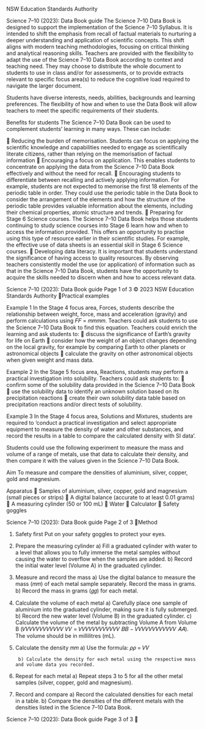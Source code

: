 NSW Education Standards Authority



Science 7–10 (2023): Data Book guide
The Science 7–10 Data Book is designed to support the implementation of the Science 7–10 Syllabus. It is
intended to shift the emphasis from recall of factual materials to nurturing a deeper understanding and
application of scientific concepts. This shift aligns with modern teaching methodologies, focusing on critical
thinking and analytical reasoning skills.
Teachers are provided with the flexibility to adapt the use of the Science 7–10 Data Book according to
context and teaching need. They may choose to distribute the whole document to students to use in class
and/or for assessments, or to provide extracts relevant to specific focus area(s) to reduce the cognitive load
required to navigate the larger document.

Students have diverse interests, needs, abilities, backgrounds and learning preferences. The flexibility of
how and when to use the Data Book will allow teachers to meet the specific requirements of their students.


Benefits for students
The Science 7–10 Data Book can be used to complement students’ learning in many ways. These can
include:

   Reducing the burden of memorisation. Students can focus on applying the scientific knowledge and
    capabilities needed to engage as scientifically literate citizens, rather than relying on the
    memorisation of factual information
   Encouraging a focus on application. This enables students to concentrate on applying the data from
    the Science 7–10 Data Book effectively and without the need for recall.
   Encouraging students to differentiate between recalling and actively applying information. For
    example, students are not expected to memorise the first 18 elements of the periodic table in order.
    They could use the periodic table in the Data Book to consider the arrangement of the elements and
    how the structure of the periodic table provides valuable information about the elements, including
    their chemical properties, atomic structure and trends.
   Preparing for Stage 6 Science courses. The Science 7–10 Data Book helps those students
    continuing to study science courses into Stage 6 learn how and when to access the information
    provided. This offers an opportunity to practise using this type of resource earlier in their scientific
    studies. For example, the effective use of data sheets is an essential skill in Stage 6 Science
    courses.
   Developing data literacy. It is important that students understand the significance of having access
    to quality resources. By observing teachers consistently model the use (or application) of information
    such as that in the Science 7–10 Data Book, students have the opportunity to acquire the skills
    needed to discern when and how to access relevant data.




Science 7–10 (2023): Data Book guide                                                             Page 1 of 3
© 2023 NSW Education Standards Authority
Practical examples

Example 1
In the Stage 4 focus area, Forces, students describe the relationship between weight, force, mass and
acceleration (gravity) and perform calculations using 𝐹𝐹 = 𝑚𝑚𝑚𝑚.
Teachers could ask students to use the Science 7–10 Data Book to find this equation. Teachers could
enrich the learning and ask students to:
   discuss the significance of Earth’s gravity for life on Earth
   consider how the weight of an object changes depending on the local gravity, for example by
    comparing Earth to other planets or astronomical objects
   calculate the gravity on other astronomical objects when given weight and mass data.


Example 2
In the Stage 5 focus area, Reactions, students may perform a practical investigation into solubility.
Teachers could ask students to:
   confirm some of the solubility data provided in the Science 7–10 Data Book
   use the solubility data to identify an unknown solution based on its precipitation reactions
   create their own solubility data table based on precipitation reactions and/or direct tests of solubility.


Example 3
In the Stage 4 focus area, Solutions and Mixtures, students are required to ‘conduct a practical
investigation and select appropriate equipment to measure the density of water and other substances, and
record the results in a table to compare the calculated density with SI data’.

Students could use the following experiment to measure the mass and volume of a range of metals, use
that data to calculate their density, and then compare it with the values given in the Science 7–10 Data
Book.

Aim
To measure and compare the densities of aluminium, silver, copper, gold and magnesium.


Apparatus
   Samples of aluminium, silver, copper, gold and magnesium (small pieces or strips)
   A digital balance (accurate to at least 0.01 grams)
   A measuring cylinder (50 or 100 mL)
   Water
   Calculator
   Safety goggles




Science 7–10 (2023): Data Book guide                                                             Page 2 of 3
Method
1. Safety first Put on your safety goggles to protect your eyes.

2. Prepare the measuring cylinder
        a) Fill a graduated cylinder with water to a level that allows you to fully immerse the metal
           samples without causing the water to overflow when the samples are added.
        b) Record the initial water level (Volume A) in the graduated cylinder.

3. Measure and record the mass
        a) Use the digital balance to measure the mass (𝑚𝑚) of each metal sample separately. Record the
           mass in grams.
        b) Record the mass in grams (𝑔𝑔) for each metal.

4. Calculate the volume of each metal
        a) Carefully place one sample of aluminium into the graduated cylinder, making sure it is fully
           submerged.
        b) Record the new water level (Volume B) in the graduated cylinder.
        c) Calculate the volume of the metal by subtracting Volume A from Volume B (𝑉𝑉𝑉𝑉𝑉𝑉𝑉𝑉𝑉𝑉𝑉𝑉 𝑉𝑉 =
           𝑉𝑉𝑉𝑉𝑉𝑉𝑉𝑉𝑉𝑉𝑉𝑉 𝐵𝐵 − 𝑉𝑉𝑉𝑉𝑉𝑉𝑉𝑉𝑉𝑉𝑉𝑉 𝐴𝐴). The volume should be in millilitres (mL).

5. Calculate the density
                                   𝑚𝑚
        a) Use the formula: 𝜌𝜌 =
                                   𝑉𝑉

        b) Calculate the density for each metal using the respective mass and volume data you recorded.

6. Repeat for each metal
        a) Repeat steps 3 to 5 for all the other metal samples (silver, copper, gold and magnesium).

7. Record and compare
        a) Record the calculated densities for each metal in a table.
        b) Compare the densities of the different metals with the densities listed in the Science 7–10 Data
           Book.




Science 7–10 (2023): Data Book guide                                                           Page 3 of 3
